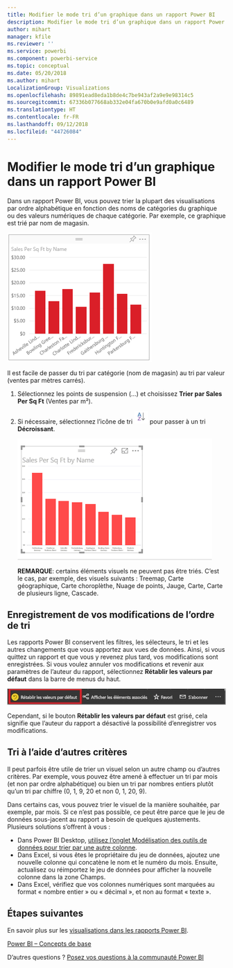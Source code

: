 ```yaml
---
title: Modifier le mode tri d’un graphique dans un rapport Power BI
description: Modifier le mode tri d’un graphique dans un rapport Power BI
author: mihart
manager: kfile
ms.reviewer: ''
ms.service: powerbi
ms.component: powerbi-service
ms.topic: conceptual
ms.date: 05/20/2018
ms.author: mihart
LocalizationGroup: Visualizations
ms.openlocfilehash: 89891ead8eda1b8de4c7be943af2a9e9e98314c5
ms.sourcegitcommit: 67336b077668ab332e04fa670b0e9afd0a0c6489
ms.translationtype: HT
ms.contentlocale: fr-FR
ms.lasthandoff: 09/12/2018
ms.locfileid: "44726084"
---
```

# <a name="change-how-a-chart-is-sorted-in-a-power-bi-report"></a>Modifier le mode tri d’un graphique dans un rapport Power BI
Dans un rapport Power BI, vous pouvez trier la plupart des visualisations par ordre alphabétique en fonction des noms de catégories du graphique ou des valeurs numériques de chaque catégorie. Par exemple, ce graphique est trié par nom de magasin.

![](media/power-bi-report-change-sort/pbi_chartsortcategory.png)

Il est facile de passer du tri par catégorie (nom de magasin) au tri par valeur (ventes par mètres carrés).

1. Sélectionnez les points de suspension (...) et choisissez **Trier par Sales Per Sq Ft** (Ventes par m²).
2. Si nécessaire, sélectionnez l’icône de tri ![](media/power-bi-report-change-sort/sorticon.png) pour passer à un tri **Décroissant**.

   ![](media/power-bi-report-change-sort/sortby.gif)

   **REMARQUE**: certains éléments visuels ne peuvent pas être triés.  C’est le cas, par exemple, des visuels suivants : Treemap, Carte géographique, Carte choroplèthe, Nuage de points, Jauge, Carte, Carte de plusieurs ligne, Cascade.

## <a name="saving-changes-you-make-to-sort-order"></a>Enregistrement de vos modifications de l’ordre de tri
Les rapports Power BI conservent les filtres, les sélecteurs, le tri et les autres changements que vous apportez aux vues de données. Ainsi, si vous quittez un rapport et que vous y revenez plus tard, vos modifications sont enregistrées.  Si vous voulez annuler vos modifications et revenir aux paramètres de l’auteur du rapport, sélectionnez **Rétablir les valeurs par défaut** dans la barre de menus du haut. 

![Tri persistant](media/power-bi-report-change-sort/power-bi-reset-to-default.png)

Cependant, si le bouton **Rétablir les valeurs par défaut** est grisé, cela signifie que l’auteur du rapport a désactivé la possibilité d’enregistrer vos modifications.

<a name="other"></a>
## <a name="sorting-using-other-criteria"></a>Tri à l’aide d’autres critères
Il peut parfois être utile de trier un visuel selon un autre champ ou d’autres critères.  Par exemple, vous pouvez être amené à effectuer un tri par mois (et non par ordre alphabétique) ou bien un tri par nombres entiers plutôt qu’un tri par chiffre (0, 1, 9, 20 et non 0, 1, 20, 9).  

Dans certains cas, vous pouvez trier le visuel de la manière souhaitée, par exemple, par mois.  Si ce n’est pas possible, ce peut être parce que le jeu de données sous-jacent au rapport a besoin de quelques ajustements. Plusieurs solutions s’offrent à vous :

* Dans Power BI Desktop, [utilisez l’onglet Modélisation des outils de données pour trier par une autre colonne](desktop-sort-by-column.md).
* Dans Excel, si vous êtes le propriétaire du jeu de données, ajoutez une nouvelle colonne qui concatène le nom et le numéro du mois. Ensuite, actualisez ou réimportez le jeu de données pour afficher la nouvelle colonne dans la zone Champs.
* Dans Excel, vérifiez que vos colonnes numériques sont marquées au format « nombre entier » ou « décimal », et non au format « texte ».

## <a name="next-steps"></a>Étapes suivantes
En savoir plus sur les [visualisations dans les rapports Power BI](visuals/power-bi-report-visualizations.md).

[Power BI – Concepts de base](service-basic-concepts.md)

D’autres questions ? [Posez vos questions à la communauté Power BI](http://community.powerbi.com/)
